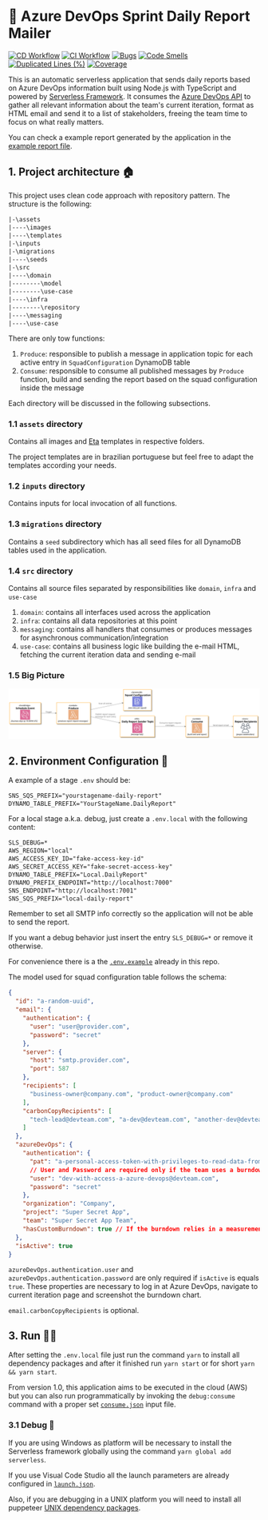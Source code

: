 # 📄 Azure DevOps Sprint Daily Report Mailer
[![CD Workflow](https://github.com/jpmoura/azure-devops-sprint-daily-report/actions/workflows/cd.yml/badge.svg)](https://github.com/jpmoura/azure-devops-sprint-daily-report/actions/workflows/cd.yml)
[![CI Workflow](https://github.com/jpmoura/azure-devops-sprint-daily-report/actions/workflows/ci.yml/badge.svg)](https://github.com/jpmoura/azure-devops-sprint-daily-report/actions/workflows/ci.yml)
[![Bugs](https://sonarcloud.io/api/project_badges/measure?project=jpmoura_azure-devops-sprint-daily-report&metric=bugs)](https://sonarcloud.io/dashboard?id=jpmoura_azure-devops-sprint-daily-report)
[![Code Smells](https://sonarcloud.io/api/project_badges/measure?project=jpmoura_azure-devops-sprint-daily-report&metric=code_smells)](https://sonarcloud.io/dashboard?id=jpmoura_azure-devops-sprint-daily-report)
[![Duplicated Lines (%)](https://sonarcloud.io/api/project_badges/measure?project=jpmoura_azure-devops-sprint-daily-report&metric=duplicated_lines_density)](https://sonarcloud.io/dashboard?id=jpmoura_azure-devops-sprint-daily-report)
[![Coverage](https://sonarcloud.io/api/project_badges/measure?project=jpmoura_azure-devops-sprint-daily-report&metric=coverage)](https://sonarcloud.io/dashboard?id=jpmoura_azure-devops-sprint-daily-report)

This is an automatic serverless application that sends daily reports based on Azure DevOps information built using Node.js with TypeScript and powered by [Serverless Framework](https://www.serverless.com/). It consumes the [Azure DevOps API](https://docs.microsoft.com/en-us/rest/api/azure/devops/?view=azure-devops-rest-6.1) to gather all relevant information about the team's current iteration, format as HTML email and send it to a list of stakeholders, freeing the team time to focus on what really matters.

You can check a example report generated by the application in the [example report file](./examples/example.report.html).
## 1. Project architecture 🏠

This project uses clean code approach with repository pattern. The structure is the following:

```
|-\assets
|----\images
|----\templates
|-\inputs
|-\migrations
|----\seeds
|-\src
|----\domain
|--------\model
|--------\use-case
|----\infra
|--------\repository
|----\messaging
|----\use-case
```

There are only tow functions:

1. `Produce`: responsible to publish a message in application topic for each active entry in `SquadConfiguration` DynamoDB table
2. `Consume`: responsible to consume all published messages by `Produce` function, build and sending the report based on the squad configuration inside the message

Each directory will be discussed in the following subsections.

### 1.1 `assets` directory
Contains all images and [Eta](https://github.com/eta-dev/eta) templates in respective folders.

The project templates are in brazilian portuguese but feel free to adapt the templates according your needs.

### 1.2 `inputs` directory
Contains inputs for local invocation of all functions.

### 1.3 `migrations` directory
Contains a `seed` subdirectory which has all seed files for all DynamoDB tables used in the application.

### 1.4 `src` directory
Contains all source files separated by responsibilities like `domain`, `infra` and `use-case`

1. `domain`: contains all interfaces used across the application
2. `infra`: contains all data repositories at this point
3. `messaging`: contains all handlers that consumes or produces messages for asynchronous communication/integration
4. `use-case`: contains all business logic like building the e-mail HTML, fetching the current iteration data and sending e-mail

### 1.5 Big Picture

<img src="./docs/architecture/big-picture.svg" alt="Big Picture">

## 2. Environment Configuration 🔧

A example of a stage `.env` should be:

```
SNS_SQS_PREFIX="yourstagename-daily-report"
DYNAMO_TABLE_PREFIX="YourStageName.DailyReport"
```

For a local stage a.k.a. debug, just create a `.env.local` with the following content:
```
SLS_DEBUG=*
AWS_REGION="local"
AWS_ACCESS_KEY_ID="fake-access-key-id"
AWS_SECRET_ACCESS_KEY="fake-secret-access-key"
DYNAMO_TABLE_PREFIX="Local.DailyReport"
DYNAMO_PREFIX_ENDPOINT="http://localhost:7000"
SNS_ENDPOINT="http://localhost:7001"
SNS_SQS_PREFIX="local-daily-report"
```

Remember to set all SMTP info correctly so the application will not be able to send the report.

If you want a debug behavior just insert the entry `SLS_DEBUG=*` or remove it otherwise.

For convenience there is a the [`.env.example`](.env.example) already in this repo.

The model used for squad configuration table follows the schema:

```json
{
  "id": "a-random-uuid",
  "email": {
    "authentication": {
      "user": "user@provider.com",
      "password": "secret"
    },
    "server": {
      "host": "smtp.provider.com",
      "port": 587
    },
    "recipients": [
      "business-owner@company.com", "product-owner@company.com"
    ],
    "carbonCopyRecipients": [
      "tech-lead@devteam.com", "a-dev@devteam.com", "another-dev@devteam.com"
    ]
  },
  "azureDevOps": {
    "authentication": {
      "pat": "a-personal-access-token-with-privileges-to-read-data-from-azure",
      // User and Password are required only if the team uses a burndown with custom measurement
      "user": "dev-with-access-a-azure-devops@devteam.com",
      "password": "secret"
    },
    "organization": "Company",
    "project": "Super Secret App",
    "team": "Super Secret App Team",
    "hasCustomBurndown": true // If the burndown relies in a measurement other than remaining work then this property should be true
  },
  "isActive": true
}
```

`azureDevOps.authentication.user` and `azureDevOps.authentication.password` are only required if `isActive` is equals `true`. These properties are necessary to log in at Azure DevOps, navigate to current iteration page and screenshot the burndown chart.

`email.carbonCopyRecipients` is optional.

## 3. Run 🏃‍♂️

After setting the `.env.local` file just run the command `yarn` to install all dependency packages and after it finished run `yarn start` or for short `yarn && yarn start`.

From version 1.0, this application aims to be executed in the cloud (AWS) but you can also run programmatically by invoking the `debug:consume` command with a proper set [`consume.json`](./inputs/consume.json) input file.

### 3.1 Debug 🐛
If you are using Windows as platform will be necessary to install the Serverless framework globally using the command `yarn global add serverless`.

If you use Visual Code Studio all the launch parameters are already configured in [`launch.json`](./.vscode/launch.json).

Also, if you are debugging in a UNIX platform you will need to install all puppeteer [UNIX dependency packages](https://github.com/puppeteer/puppeteer/blob/main/docs/troubleshooting.md#chrome-headless-doesnt-launch-on-unix).
